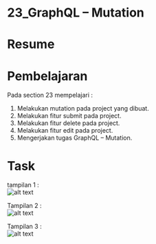 # 23_GraphQL – Mutation   

# Resume  

# Pembelajaran  
Pada section 23 mempelajari :  
1. Melakukan mutation pada project yang dibuat.  
2. Melakukan fitur submit pada project.  
3. Melakukan fitur delete pada project.  
4. Melakukan fitur edit pada project.  
5. Mengerjakan tugas GraphQL – Mutation.  

# Task

tampilan 1 :    
![alt text]()  

Tampilan 2 :  
![alt text]()  

Tampilan 3 :  
![alt text]()  